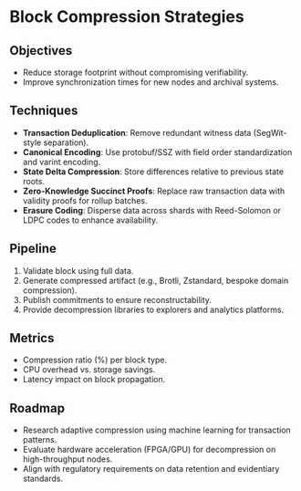 # Block Compression Strategies

## Objectives
- Reduce storage footprint without compromising verifiability.
- Improve synchronization times for new nodes and archival systems.

## Techniques
- **Transaction Deduplication**: Remove redundant witness data (SegWit-style separation).
- **Canonical Encoding**: Use protobuf/SSZ with field order standardization and varint encoding.
- **State Delta Compression**: Store differences relative to previous state roots.
- **Zero-Knowledge Succinct Proofs**: Replace raw transaction data with validity proofs for rollup batches.
- **Erasure Coding**: Disperse data across shards with Reed-Solomon or LDPC codes to enhance availability.

## Pipeline
1. Validate block using full data.
2. Generate compressed artifact (e.g., Brotli, Zstandard, bespoke domain compression).
3. Publish commitments to ensure reconstructability.
4. Provide decompression libraries to explorers and analytics platforms.

## Metrics
- Compression ratio (%) per block type.
- CPU overhead vs. storage savings.
- Latency impact on block propagation.

## Roadmap
- Research adaptive compression using machine learning for transaction patterns.
- Evaluate hardware acceleration (FPGA/GPU) for decompression on high-throughput nodes.
- Align with regulatory requirements on data retention and evidentiary standards.
